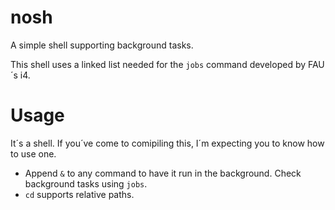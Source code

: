 # nosh 
A simple shell supporting background tasks.

This shell uses a linked list needed for the ```jobs``` command developed by FAU´s i4.

# Usage

It´s a shell. If you´ve come to comipiling this, I´m expecting you to know how to use one.

- Append ```&``` to any command to have it run in the background. Check background tasks using ```jobs```. 
- ```cd``` supports relative paths.
